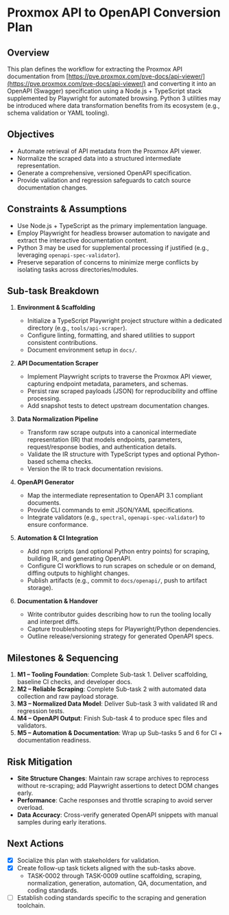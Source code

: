 # Proxmox API to OpenAPI Conversion Plan

## Overview
This plan defines the workflow for extracting the Proxmox API documentation from [https://pve.proxmox.com/pve-docs/api-viewer/](https://pve.proxmox.com/pve-docs/api-viewer/) and converting it into an OpenAPI (Swagger) specification using a Node.js + TypeScript stack supplemented by Playwright for automated browsing. Python 3 utilities may be introduced where data transformation benefits from its ecosystem (e.g., schema validation or YAML tooling).

## Objectives
- Automate retrieval of API metadata from the Proxmox API viewer.
- Normalize the scraped data into a structured intermediate representation.
- Generate a comprehensive, versioned OpenAPI specification.
- Provide validation and regression safeguards to catch source documentation changes.

## Constraints & Assumptions
- Use Node.js + TypeScript as the primary implementation language.
- Employ Playwright for headless browser automation to navigate and extract the interactive documentation content.
- Python 3 may be used for supplemental processing if justified (e.g., leveraging `openapi-spec-validator`).
- Preserve separation of concerns to minimize merge conflicts by isolating tasks across directories/modules.

## Sub-task Breakdown
1. **Environment & Scaffolding**
   - Initialize a TypeScript Playwright project structure within a dedicated directory (e.g., `tools/api-scraper`).
   - Configure linting, formatting, and shared utilities to support consistent contributions.
   - Document environment setup in `docs/`.

2. **API Documentation Scraper**
   - Implement Playwright scripts to traverse the Proxmox API viewer, capturing endpoint metadata, parameters, and schemas.
   - Persist raw scraped payloads (JSON) for reproducibility and offline processing.
   - Add snapshot tests to detect upstream documentation changes.

3. **Data Normalization Pipeline**
   - Transform raw scrape outputs into a canonical intermediate representation (IR) that models endpoints, parameters, request/response bodies, and authentication details.
   - Validate the IR structure with TypeScript types and optional Python-based schema checks.
   - Version the IR to track documentation revisions.

4. **OpenAPI Generator**
   - Map the intermediate representation to OpenAPI 3.1 compliant documents.
   - Provide CLI commands to emit JSON/YAML specifications.
   - Integrate validators (e.g., `spectral`, `openapi-spec-validator`) to ensure conformance.

5. **Automation & CI Integration**
   - Add npm scripts (and optional Python entry points) for scraping, building IR, and generating OpenAPI.
   - Configure CI workflows to run scrapes on schedule or on demand, diffing outputs to highlight changes.
   - Publish artifacts (e.g., commit to `docs/openapi/`, push to artifact storage).

6. **Documentation & Handover**
   - Write contributor guides describing how to run the tooling locally and interpret diffs.
   - Capture troubleshooting steps for Playwright/Python dependencies.
   - Outline release/versioning strategy for generated OpenAPI specs.

## Milestones & Sequencing
1. **M1 – Tooling Foundation**: Complete Sub-task 1. Deliver scaffolding, baseline CI checks, and developer docs.
2. **M2 – Reliable Scraping**: Complete Sub-task 2 with automated data collection and raw payload storage.
3. **M3 – Normalized Data Model**: Deliver Sub-task 3 with validated IR and regression tests.
4. **M4 – OpenAPI Output**: Finish Sub-task 4 to produce spec files and validators.
5. **M5 – Automation & Documentation**: Wrap up Sub-tasks 5 and 6 for CI + documentation readiness.

## Risk Mitigation
- **Site Structure Changes**: Maintain raw scrape archives to reprocess without re-scraping; add Playwright assertions to detect DOM changes early.
- **Performance**: Cache responses and throttle scraping to avoid server overload.
- **Data Accuracy**: Cross-verify generated OpenAPI snippets with manual samples during early iterations.

## Next Actions
- [x] Socialize this plan with stakeholders for validation.
- [x] Create follow-up task tickets aligned with the sub-tasks above.
  - TASK-0002 through TASK-0009 outline scaffolding, scraping, normalization, generation, automation, QA, documentation, and coding standards.
- [ ] Establish coding standards specific to the scraping and generation toolchain.

